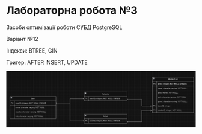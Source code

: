 # Лабораторна робота №3

Засоби оптимізації роботи СУБД PostgreSQL


Варіант №12

Індекси: BTREE, GIN

Тригер: AFTER INSERT, UPDATE

![No img](./bd.png)
